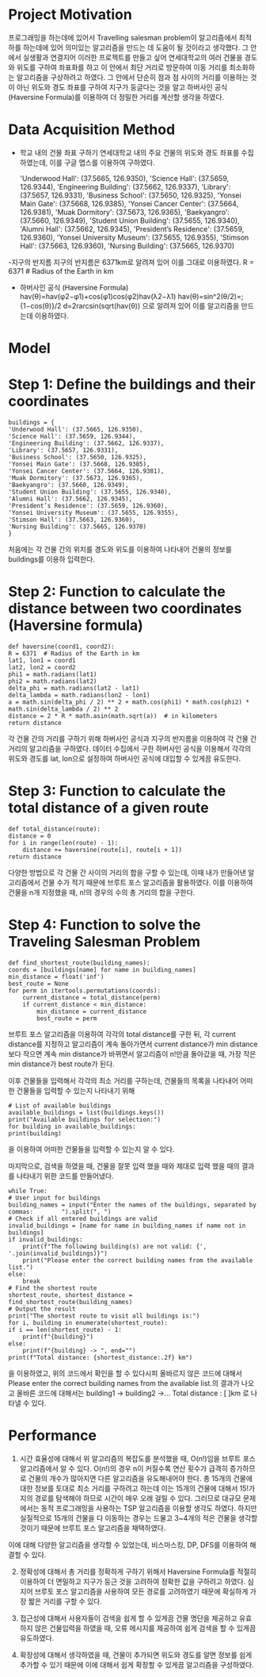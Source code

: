 # Project Motivation
프로그래밍을 하는데에 있어서 Travelling salesman problem이 알고리즘에서 최적하를 하는데에 있어 의미있는 알고리즘을 만드는 데 도움이 될 것이라고 생각했다. 그 안에서 실생활과 연결지어 이러한 프로젝트를 만들고 싶어 연세대학교의 여러 건물을 경도와 위도를 구하여 좌표화를 하고 이 안에서 최단 거리로 방문하여 이동 거리를 최소화하는 알고리즘을 구상하려고 하였다. 그 안에서 단순히 점과 점 사이의 거리를 이용하는 것이 아닌 위도와 경도 좌표를 구하여 지구가 둥글다는 것을 알고 하버사인 공식(Haversine Formula)를 이용하여 더 정밀한 거리를 계산할 생각을 하였다.

# Data Acquisition Method
- 학교 내의 건물 좌표 구하기
연세대학교 내의 주요 건물의 위도와 경도 좌표를 수집하였는데, 이를 구글 맵스를 이용하여 구하였다.

  'Underwood Hall': (37.5665, 126.9350), 'Science Hall': (37.5659, 126.9344),
  'Engineering Building': (37.5662, 126.9337), 'Library': (37.5657, 126.9331),
  'Business School': (37.5650, 126.9325), 'Yonsei Main Gate': (37.5668, 126.9385),
  'Yonsei Cancer Center': (37.5664, 126.9381), 'Muak Dormitory': (37.5673, 126.9365),
  'Baekyangro': (37.5660, 126.9349), 'Student Union Building': (37.5655, 126.9340),
  'Alumni Hall': (37.5662, 126.9345), 'President’s Residence': (37.5659, 126.9360),
  'Yonsei University Museum': (37.5655, 126.9355), 'Stimson Hall': (37.5663,         126.9360),
  'Nursing Building': (37.5665, 126.9370)

-지구의 반지름
지구의 반지름은 6371km로 알려져 있어 이를 그대로 이용하였다.
R = 6371  # Radius of the Earth in km

- 하버사인 공식 (Haversine Formula)
hav(θ)=hav(φ2−φ1)+cos(φ1)cos(φ2)hav(λ2−λ1)
hav(θ)=sin^2(θ/2)=;{1−cos(θ)}/2
d=2rarcsin(sqrt(hav(θ))
으로 알려져 있어 이를 알고리즘을 만드는데 이용하였다.

# Model

  # Step 1: Define the buildings and their coordinates
    buildings = {
    'Underwood Hall': (37.5665, 126.9350),
    'Science Hall': (37.5659, 126.9344),
    'Engineering Building': (37.5662, 126.9337),
    'Library': (37.5657, 126.9331),
    'Business School': (37.5650, 126.9325),
    'Yonsei Main Gate': (37.5668, 126.9385),
    'Yonsei Cancer Center': (37.5664, 126.9381),
    'Muak Dormitory': (37.5673, 126.9365),
    'Baekyangro': (37.5660, 126.9349),
    'Student Union Building': (37.5655, 126.9340),
    'Alumni Hall': (37.5662, 126.9345),
    'President’s Residence': (37.5659, 126.9360),
    'Yonsei University Museum': (37.5655, 126.9355),
    'Stimson Hall': (37.5663, 126.9360),
    'Nursing Building': (37.5665, 126.9370)
    }
처음에는 각 건물 간의 위치를 경도와 위도를 이용하여 나타내어 건물의 정보를 buildings를 이용하 입력한다.

 # Step 2: Function to calculate the distance between two coordinates (Haversine formula)
    def haversine(coord1, coord2):
    R = 6371  # Radius of the Earth in km
    lat1, lon1 = coord1
    lat2, lon2 = coord2
    phi1 = math.radians(lat1)
    phi2 = math.radians(lat2)
    delta_phi = math.radians(lat2 - lat1)
    delta_lambda = math.radians(lon2 - lon1)
    a = math.sin(delta_phi / 2) ** 2 + math.cos(phi1) * math.cos(phi2) * math.sin(delta_lambda / 2) ** 2
    distance = 2 * R * math.asin(math.sqrt(a))  # in kilometers
    return distance
각 건물 간의 거리를 구하기 위해 하버사인 공식과 지구의 반지름을 이용하여 각 건물 간 거리의 알고리즘을 구하였다. 데이터 수집에서 구한 하버사인 공식을 이용해서 각각의 위도와 경도를 lat, lon으로 설정하여 하버사인 공식에 대입할 수 있게끔 유도한다.

# Step 3: Function to calculate the total distance of a given route
    def total_distance(route):
    distance = 0
    for i in range(len(route) - 1):
        distance += haversine(route[i], route[i + 1])
    return distance
다양한 방법으로 각 건물 간 사이의 거리의 합을 구할 수 있는데, 이때 내가 만들어낸 알고리즘에서 건물 수가 적기 때문에 브루트 포스 알고리즘을 활용하였다. 이를 이용하여 건물을 n개 지정했을 때, n!의 경우의 수의 총 거리의 합을 구한다.

# Step 4: Function to solve the Traveling Salesman Problem
    def find_shortest_route(building_names):
    coords = [buildings[name] for name in building_names]
    min_distance = float('inf')
    best_route = None
    for perm in itertools.permutations(coords):
        current_distance = total_distance(perm)
        if current_distance < min_distance:
            min_distance = current_distance
            best_route = perm
브루트 포스 알고리즘을 이용하여 각각의 total distance를 구한 뒤, 각 current distance를 지정하고 알고리즘이 계속 돌아가면서 current distance가 min distance보다 작으면 계속 min distance가 바뀌면서 알고리즘이 n!만큼 돌아갔을 때, 가장 작은 min distance가 best route가 된다.

이후 건물들을 입력해서 각각의 최소 거리를 구하는데, 건물들의 목록을 나타내어 어떠한 건물들을 입력할 수 있는지 나타내기 위해

    # List of available buildings
    available_buildings = list(buildings.keys())
    print("Available buildings for selection:")
    for building in available_buildings:
    print(building)
을 이용하여 어떠한 건물들을 입력할 수 있는지 알 수 있다.

마지막으로, 검색을 하였을 때, 건물을 잘못 입력 했을 때와 제대로 입력 했을 때의 결과를 나타내기 위한 코드를 만들어냈다.

    while True:
    # User input for buildings
    building_names = input("Enter the names of the buildings, separated by commas:        ").split(", ")
    # Check if all entered buildings are valid
    invalid_buildings = [name for name in building_names if name not in buildings]
    if invalid_buildings:
        print(f"The following building(s) are not valid: {',           '.join(invalid_buildings)}")
        print("Please enter the correct building names from the available list.")
    else:
        break
    # Find the shortest route
    shortest_route, shortest_distance = find_shortest_route(building_names)
    # Output the result
    print("The shortest route to visit all buildings is:")
    for i, building in enumerate(shortest_route):
    if i == len(shortest_route) - 1:
        print(f"{building}")
    else:
        print(f"{building} -> ", end="")
    print(f"Total distance: {shortest_distance:.2f} km")

을 이용하였고, 위의 코드에서 확인을 할 수 있다시피 올바르지 않은 코드에 대해서 Please enter the correct building names from the available list.의 결과가 나오고
올바른 코드에 대해서는
building1 -> building2 ->...
Total distance : [  ]km
로 나타낼 수 있다.

# Performance
1. 시간 효율성에 대해서 위 알고리즘의 복잡도를 분석했을 때, O(n!)임을 브루트 포스 알고리즘에서 알 수 있다. O(n!)의 경우 n이 커질수록 연산 횟수가 급격히 증가하므로 건물의 개수가 많아지면 다른 알고리즘을 유도해내어야 한다. 총 15개의 건물에 대한 정보를 토대로 최소 거리를 구하려고 하는데 이는 15개의 건물에 대해서 15!가지의 경로를 탐색해야 하므로 시간이 매우 오래 걸릴 수 있다. 그러므로 대규모 문제에서는 동적 프로그래밍을 사용하는 TSP 알고리즘을 이용할 생각도 하였다. 하지만 실질적으로 15개의 건물을 다 이동하는 경우는 드물고 3~4개의 적은 건물을 생각할 것이기 때문에 브루트 포스 알고리즘을 채택하였다.

이에 대해 다양한 알고리즘을 생각할 수 있었는데, 비스마스킹, DP, DFS를 이용하여 해결할 수 있다. 

2. 정확성에 대해서 총 거리를 정확하게 구하기 위해서 Haversine Formula를 적절히 이용하여 더 면밀하고 지구가 둥근 것을 고려하여 정확한 값을 구하려고 하였다. 심지어 브루토 포스 알고리즘을 사용하여 모든 경로를 고려하였기 때문에 확실하게 가장 짧은 거리를 구할 수 있다.

3. 접근성에 대해서 사용자들이 검색을 쉽게 할 수 있게끔 건물 명단을 제공하고 유효하지 않은 건물입력을 하였을 때, 오류 메시지를 제공하여 쉽게 검색을 할 수 있게끔 유도하였다.

4. 확장성에 대해서 생각하였을 때, 건물이 추가되면 위도와 경도를 알면 정보를 쉽게 추가할 수 있기 때문에 이에 대해서 쉽게 확장할 수 있게끔 알고리즘을 구성하였다.
